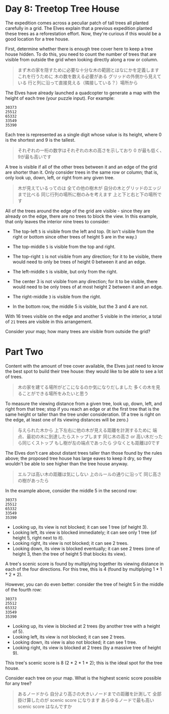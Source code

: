# Day 8: Treetop Tree House

The expedition comes across a peculiar patch of tall trees all planted carefully in a grid.
The Elves explain that a previous expedition planted these trees as a reforestation effort.
Now, they're curious if this would be a good location for a tree house.

First, determine whether there is enough tree cover here to keep a tree house hidden.
To do this, you need to count the number of trees that are visible from outside the grid
when looking directly along a row or column.

> まず木の家を隠すために必要な十分な木の範囲とはなにかを定義します
> これを行うために 木の数を数える必要がある グリッドの外側から見えている
>行と列に沿って直接見える（隣接している？）場所から

The Elves have already launched a quadcopter to generate a map with the height of each tree
(your puzzle input). For example:

```
30373
25512
65332
33549
35390
```

Each tree is represented as a single digit whose value is its height,
where 0 is the shortest and 9 is the tallest.

> それぞれの一桁の数字はそれぞれの木の高さを示しており
> 0 が最も低く、9が最も高いです

A tree is visible if all of the other trees between it and an edge of the grid are shorter than it.
Only consider trees in the same row or column;
that is, only look up, down, left, or right from any given tree.

> 木が見えているってのは 全ての他の樹木が 自分の木とグリッドのエッジまで比べる
> 同じ行列の場所に樹のみを考えます
> 上と下と右と下の場所です

All of the trees around the edge of the grid are visible - since they are already on the edge,
there are no trees to block the view.
In this example, that only leaves the interior nine trees to consider:

- The top-left `5` is visible from the left and top.
  (It isn't visible from the right or bottom since other trees of height 5 are in the way.)

- The top-middle `5` is visible from the top and right.

- The top-right `1` is not visible from any direction;
  for it to be visible, there would need to only be trees of height 0 between it and an edge.

- The left-middle `5` is visible, but only from the right.

- The center 3 is not visible from any direction;
  for it to be visible, there would need to be only trees of at most height 2 between it and an edge.

- The right-middle `3` is visible from the right.

- In the bottom row, the middle 5 is visible, but the 3 and 4 are not.

With 16 trees visible on the edge and another 5 visible in the interior,
a total of `21` trees are visible in this arrangement.

Consider your map; how many trees are visible from outside the grid?


# Part Two

Content with the amount of tree cover available,
the Elves just need to know the best spot to build their tree house:
they would like to be able to see a lot of trees.

> 木の家を建てる場所がどこになるのか気になりだしました
> 多くの木を見ることができる場所をみたいと思う

To measure the viewing distance from a given tree, look up, down, left, and right from that tree;
stop if you reach an edge or at the first tree
that is the same height or taller than the tree under consideration.
(If a tree is right on the edge, at least one of its viewing distances will be zero.)

> 与えられた木から 上下左右に他の木が見える距離を計測するために
> 端点、最初の木に到達したらストップします
> 同じ木の高さ or 高い木だったら同じくストップ
> もし樹が左の端点であったら 少なくとも距離は0です

The Elves don't care about distant trees taller than those found by the rules above;
the proposed tree house has large eaves to keep it dry,
so they wouldn't be able to see higher than the tree house anyway.

> エルフは高い木の距離は気にしない 上のルールの通りに沿って
> 同じ高さの樹があったら

In the example above, consider the middle 5 in the second row:

```
30373
25512
65332
33549
35390
```

- Looking up, its view is not blocked; it can see 1 tree (of height 3).
- Looking left, its view is blocked immediately;
  it can see only 1 tree (of height 5, right next to it).
- Looking right, its view is not blocked; it can see 2 trees.
- Looking down, its view is blocked eventually;
  it can see 2 trees (one of height 3, then the tree of height 5 that blocks its view).

A tree's scenic score is found by multiplying together its viewing distance in each of the four directions.
For this tree, this is 4 (found by multiplying 1 * 1 * 2 * 2).

However, you can do even better: consider the tree of height 5 in the middle of the fourth row:

```
30373
25512
65332
33549
35390
```

- Looking up, its view is blocked at 2 trees (by another tree with a height of 5).
- Looking left, its view is not blocked; it can see 2 trees.
- Looking down, its view is also not blocked; it can see 1 tree.
- Looking right, its view is blocked at 2 trees (by a massive tree of height 9).

This tree's scenic score is 8 (2 * 2 * 1 * 2);
this is the ideal spot for the tree house.

Consider each tree on your map.
What is the highest scenic score possible for any tree?

> あるノードから 自分より高さの大きいノードまでの距離を計測して
> 全部掛け算したのが scenic score になります
> あらゆるノードで最も高い scenic score はなんですか

